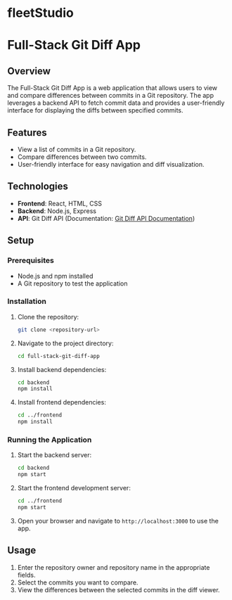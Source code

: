 # fleetStudio

# Full-Stack Git Diff App

## Overview

The Full-Stack Git Diff App is a web application that allows users to view and compare differences between commits in a Git repository. The app leverages a backend API to fetch commit data and provides a user-friendly interface for displaying the diffs between specified commits.

## Features

- View a list of commits in a Git repository.
- Compare differences between two commits.
- User-friendly interface for easy navigation and diff visualization.

## Technologies

- **Frontend**: React, HTML, CSS
- **Backend**: Node.js, Express
- **API**: Git Diff API (Documentation: [Git Diff API Documentation](https://teamfleetstudio.github.io/git-diff-api-doc/#/paths/~1repositories~1%7Bowner%7D~1%7Brepository%7D~1commits~1%7Boid%7D/get))

## Setup

### Prerequisites

- Node.js and npm installed
- A Git repository to test the application

### Installation

1. Clone the repository:

   ```bash
   git clone <repository-url>


2. Navigate to the project directory:

   ```bash
   cd full-stack-git-diff-app
   ```

3. Install backend dependencies:

   ```bash
   cd backend
   npm install
   ```

4. Install frontend dependencies:

   ```bash
   cd ../frontend
   npm install
   ```


### Running the Application

1. Start the backend server:

   ```bash
   cd backend
   npm start
   ```

2. Start the frontend development server:

   ```bash
   cd ../frontend
   npm start
   ```

3. Open your browser and navigate to `http://localhost:3000` to use the app.

## Usage

1. Enter the repository owner and repository name in the appropriate fields.
2. Select the commits you want to compare.
3. View the differences between the selected commits in the diff viewer.


